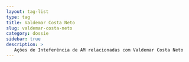 ```yaml
---
layout: tag-list
type: tag
title: Valdemar Costa Neto
slug: valdemar-costa-neto
category: dossie
sidebar: true
description: >
   Ações de Inteferência de AM relacionadas com Valdemar Costa Neto
---
```

